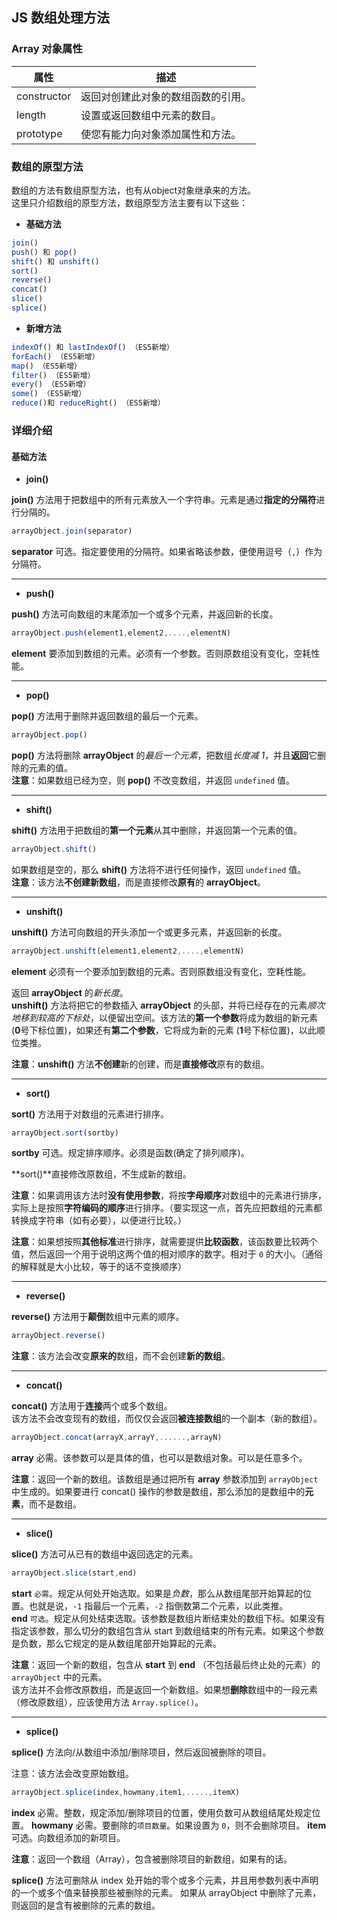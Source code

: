 ## JS 数组处理方法

### Array 对象属性

|属性|描述|
|-|-|
|constructor|返回对创建此对象的数组函数的引用。|
|length|设置或返回数组中元素的数目。|
|prototype|使您有能力向对象添加属性和方法。|

### 数组的原型方法

数组的方法有数组原型方法，也有从object对象继承来的方法。<br/>
这里只介绍数组的原型方法，数组原型方法主要有以下这些：

* **基础方法**
```js
join()
push() 和 pop()
shift() 和 unshift()
sort()
reverse()
concat()
slice()
splice()
```

* **新增方法**
```js
indexOf() 和 lastIndexOf() （ES5新增）
forEach() （ES5新增）
map() （ES5新增）
filter() （ES5新增）
every() （ES5新增）
some() （ES5新增）
reduce()和 reduceRight() （ES5新增）
```

### 详细介绍

#### 基础方法

* **join()**

**join()** 方法用于把数组中的所有元素放入一个字符串。元素是通过**指定的分隔符**进行分隔的。
```js
arrayObject.join(separator)
```
**separator**	可选。指定要使用的分隔符。如果省略该参数，便使用逗号（`,`）作为分隔符。

---

* **push()**

**push()** 方法可向数组的末尾添加一个或多个元素，并返回新的长度。
```js
arrayObject.push(element1,element2,....,elementN)
```
**element** 要添加到数组的元素。必须有一个参数。否则原数组没有变化，空耗性能。

---

* **pop()**

**pop()** 方法用于删除并返回数组的最后一个元素。

```js
arrayObject.pop()
```
**pop()** 方法将删除 **arrayObject** 的*最后一个元素*，把数组*长度减 1*，并且**返回**它删除的元素的值。<br/>
**注意**：如果数组已经为空，则 **pop()** 不改变数组，并返回 `undefined` 值。

---

* **shift()**

**shift()** 方法用于把数组的**第一个元素**从其中删除，并返回第一个元素的值。
```js
arrayObject.shift()
```
如果数组是空的，那么 **shift()** 方法将不进行任何操作，返回 `undefined` 值。<br/>
**注意**：该方法**不创建新数组**，而是直接修改**原有**的 **arrayObject**。

---

* **unshift()**

**unshift()** 方法可向数组的开头添加一个或更多元素，并返回新的长度。
```js
arrayObject.unshift(element1,element2,....,elementN)
```
**element**	必须有一个要添加到数组的元素。否则原数组没有变化，空耗性能。

返回 **arrayObject** 的*新长度*。<br/>
**unshift()** 方法将把它的参数插入 **arrayObject** 的头部，并将已经存在的元素*顺次地移到较高的下标处*，以便留出空间。该方法的**第一个参数**将成为数组的新元素 (**0**号下标位置)，如果还有**第二个参数**，它将成为新的元素 (**1**号下标位置)，以此顺位类推。

**注意**：**unshift()** 方法**不创建**新的创建，而是**直接修改**原有的数组。

---

* **sort()**

**sort()** 方法用于对数组的元素进行排序。
```js
arrayObject.sort(sortby)
```
**sortby** 可选。规定排序顺序。必须是函数(确定了排列顺序)。

**sort()**直接修改原数组，不生成新的数组。

**注意**：如果调用该方法时**没有使用参数**，将按**字母顺序**对数组中的元素进行排序，实际上是按照**字符编码的顺序**进行排序。（要实现这一点，首先应把数组的元素都转换成字符串（如有必要），以便进行比较。）

**注意**：如果想按照**其他标准**进行排序，就需要提供**比较函数**，该函数要比较两个值，然后返回一个用于说明这两个值的相对顺序的数字。相对于 `0` 的大小。（通俗的解释就是大小比较，等于的话不变换顺序）

---

* **reverse()**

**reverse()** 方法用于**颠倒**数组中元素的顺序。
```js
arrayObject.reverse()
```
**注意**：该方法会改变**原来的**数组，而不会创建**新的数组**。

---

* **concat()**

**concat()** 方法用于**连接**两个或多个数组。<br/>
该方法不会改变现有的数组，而仅仅会返回**被连接数组**的一个副本（新的数组）。
```js
arrayObject.concat(arrayX,arrayY,......,arrayN)
```
**array** 必需。该参数可以是具体的值，也可以是数组对象。可以是任意多个。

**注意**：返回一个新的数组。该数组是通过把所有 **array** 参数添加到 `arrayObject` 中生成的。如果要进行 concat() 操作的参数是数组，那么添加的是数组中的**元素**，而不是数组。

---

* **slice()**

**slice()** 方法可从已有的数组中返回选定的元素。
```js
arrayObject.slice(start,end)
```

**start**	`必需`。规定从何处开始选取。如果是*负数*，那么从数组尾部开始算起的位置。也就是说，`-1` 指最后一个元素，`-2` 指倒数第二个元素，以此类推。<br/>
**end**	`可选`。规定从何处结束选取。该参数是数组片断结束处的数组下标。如果没有指定该参数，那么切分的数组包含从 start 到数组结束的所有元素。如果这个参数是负数，那么它规定的是从数组尾部开始算起的元素。

**注意**：返回一个新的数组，包含从 **start** 到 **end** （不包括最后终止处的元素）的 `arrayObject` 中的元素。<br/>
该方法并不会修改原数组，而是返回一个新数组。如果想**删除**数组中的一段元素（修改原数组），应该使用方法 `Array.splice()`。

---

* **splice()**

**splice()** 方法向/从数组中添加/删除项目，然后返回被删除的项目。

注意：该方法会改变原始数组。
```js
arrayObject.splice(index,howmany,item1,.....,itemX)
```
**index**	必需。整数，规定添加/删除项目的位置，使用负数可从数组结尾处规定位置。
**howmany**	必需。要删除的`项目数量`。如果设置为 `0`，则不会删除项目。
**item** 可选。向数组添加的新项目。

**注意**：返回一个数组（Array），包含被删除项目的新数组，如果有的话。

**splice()** 方法可删除从 index 处开始的零个或多个元素，并且用参数列表中声明的一个或多个值来替换那些被删除的元素。
如果从 arrayObject 中删除了元素，则返回的是含有被删除的元素的数组。